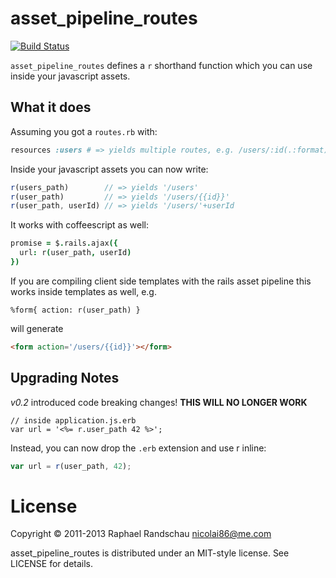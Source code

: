 # asset\_pipeline\_routes

[![Build Status](https://travis-ci.org/nicolai86/asset_pipeline_routes.png?branch=master)](https://travis-ci.org/nicolai86/asset_pipeline_routes)

`asset_pipeline_routes` defines a `r` shorthand function which you can use inside your javascript assets.

## What it does

Assuming you got a `routes.rb` with:

``` ruby
resources :users # => yields multiple routes, e.g. /users/:id(.:format)
```

Inside your javascript assets you can now write:

``` javascript
r(users_path)        // => yields '/users'
r(user_path)         // => yields '/users/{{id}}'
r(user_path, userId) // => yields '/users/'+userId
```

It works with coffeescript as well:

``` coffeescript
promise = $.rails.ajax({
  url: r(user_path, userId)
})
```

If you are compiling client side templates with the rails asset pipeline this works inside templates as well, e.g.

``` hamlbars
%form{ action: r(user_path) }
```
will generate
``` html
<form action='/users/{{id}}'></form>
```

## Upgrading Notes

*v0.2* introduced code breaking changes!
**THIS WILL NO LONGER WORK**

``` erb
// inside application.js.erb
var url = '<%= r.user_path 42 %>';
```

Instead, you can now drop the `.erb` extension and use r inline:

``` javascript
var url = r(user_path, 42);
```

# License
Copyright © 2011-2013 Raphael Randschau <nicolai86@me.com>

asset\_pipeline\_routes is distributed under an MIT-style license. See LICENSE for details.